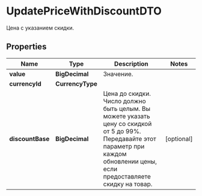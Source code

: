 

# UpdatePriceWithDiscountDTO

Цена с указанием скидки.

## Properties

| Name | Type | Description | Notes |
|------------ | ------------- | ------------- | -------------|
|**value** | **BigDecimal** | Значение. |  |
|**currencyId** | **CurrencyType** |  |  |
|**discountBase** | **BigDecimal** | Цена до скидки.  Число должно быть целым. Вы можете указать цену со скидкой от 5 до 99%.  Передавайте этот параметр при каждом обновлении цены, если предоставляете скидку на товар.  |  [optional] |



